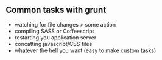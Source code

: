 ##  Common tasks with grunt

- watching for file changes > some action
- compiling SASS or Coffeescript
- restarting you application server
- concatting javascript/CSS files
- whatever the hell you want (easy to make custom tasks)
